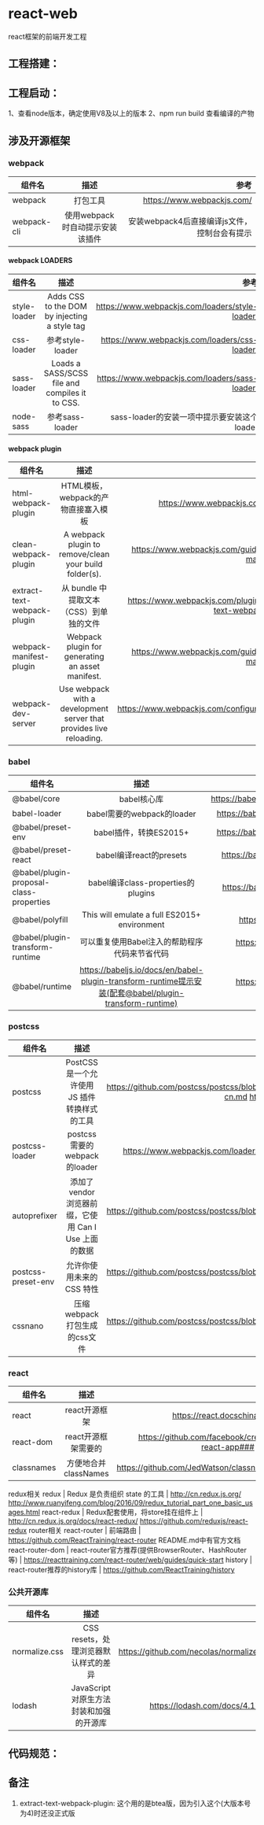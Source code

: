 # react-web
react框架的前端开发工程

## 工程搭建：


## 工程启动：
1、查看node版本，确定使用V8及以上的版本
2、npm run build 查看编译的产物


## 涉及开源框架

### webpack
|组件名|描述|参考|
---|:--:|---:
webpack | 打包工具 | https://www.webpackjs.com/
webpack-cli | 使用webpack时自动提示安装该插件 | 安装webpack4后直接编译js文件，控制台会有提示

#### webpack LOADERS
|组件名|描述|参考|
---|:--:|---:
style-loader | Adds CSS to the DOM by injecting a style tag | https://www.webpackjs.com/loaders/style-loader/
css-loader | 参考style-loader | https://www.webpackjs.com/loaders/css-loader/
sass-loader | Loads a SASS/SCSS file and compiles it to CSS. | https://www.webpackjs.com/loaders/sass-loader/
node-sass | 参考sass-loader | sass-loader的安装一项中提示要安装这个loader | 

#### webpack plugin
|组件名|描述|参考|
---|:--:|---:
html-webpack-plugin | HTML模板，webpack的产物直接塞入模板 | https://www.webpackjs.com/plugins/
clean-webpack-plugin | A webpack plugin to remove/clean your build folder(s). | https://www.webpackjs.com/guides/output-management/
extract-text-webpack-plugin | 从 bundle 中提取文本（CSS）到单独的文件 | https://www.webpackjs.com/plugins/extract-text-webpack-plugin/
webpack-manifest-plugin | Webpack plugin for generating an asset manifest. | https://www.webpackjs.com/guides/output-management/
webpack-dev-server | Use webpack with a development server that provides live reloading. | https://www.webpackjs.com/configuration/dev-server/

### babel
|组件名|描述|参考|
---|:--:|---:
@babel/core | babel核心库 | https://babel.docschina.org/docs/en/index.html
babel-loader | babel需要的webpack的loader | https://babel.docschina.org/setup#installation
@babel/preset-env | babel插件，转换ES2015+ | https://babel.docschina.org/setup#installation
@babel/preset-react | babel编译react的presets | https://babel.docschina.org/docs/en/presets
@babel/plugin-proposal-class-properties | babel编译class-properties的plugins | https://babel.docschina.org/docs/en/plugins
@babel/polyfill | This will emulate a full ES2015+ environment | https://babeljs.io/docs/en/babel-polyfill
@babel/plugin-transform-runtime | 可以重复使用Babel注入的帮助程序代码来节省代码 | https://babeljs.io/docs/en/babel-plugin-transform-runtime
@babel/runtime | https://babeljs.io/docs/en/babel-plugin-transform-runtime提示安装(配套@babel/plugin-transform-runtime) | https://babeljs.io/docs/en/babel-plugin-transform-runtime

### postcss
|组件名|描述|参考|
---|:--:|---:
postcss | PostCSS 是一个允许使用 JS 插件转换样式的工具 | https://github.com/postcss/postcss/blob/HEAD/README-cn.md https://postcss.org/
postcss-loader | postcss需要的webpack的loader | https://www.webpackjs.com/loaders/postcss-loader/
autoprefixer | 添加了 vendor 浏览器前缀，它使用 Can I Use 上面的数据 | https://github.com/postcss/postcss/blob/HEAD/README-cn.md
postcss-preset-env | 允许你使用未来的 CSS 特性 | https://github.com/postcss/postcss/blob/HEAD/README-cn.md
cssnano | 压缩webpack打包生成的css文件 | https://github.com/postcss/postcss/blob/HEAD/README-cn.md

### react
|组件名|描述|参考|
---|:--:|---:
react | react开源框架 | https://react.docschina.org/
react-dom | react开源框架需要的 | https://github.com/facebook/create-react-app### react
classnames | 方便地合并classNames | https://github.com/JedWatson/classnames
redux相关
redux | Redux 是负责组织 state 的工具 | http://cn.redux.js.org/ http://www.ruanyifeng.com/blog/2016/09/redux_tutorial_part_one_basic_usages.html
react-redux | Redux配套使用，将store挂在组件上 | http://cn.redux.js.org/docs/react-redux/ https://github.com/reduxjs/react-redux
router相关
react-router | 前端路由 | https://github.com/ReactTraining/react-router README.md中有官方文档
react-router-dom | react-router官方推荐(提供BrowserRouter、HashRouter等) | https://reacttraining.com/react-router/web/guides/quick-start
history | react-router推荐的history库 | https://github.com/ReactTraining/history

### 公共开源库
|组件名|描述|参考|
---|:--:|---:
normalize.css | CSS resets，处理浏览器默认样式的差异 | https://github.com/necolas/normalize.css
lodash | JavaScript对原生方法封装和加强的开源库 | https://lodash.com/docs/4.17.11

## 代码规范：

## 备注
1. extract-text-webpack-plugin: 这个用的是btea版，因为引入这个(大版本号为4)时还没正式版
